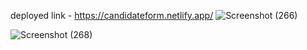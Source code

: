 deployed link - https://candidateform.netlify.app/
![Screenshot (266)](https://github.com/Kumarijaya123/candidate-form/assets/81750694/6ddf8aa9-b949-4a36-ab6e-0741fba70bbb)

![Screenshot (268)](https://github.com/Kumarijaya123/candidate-form/assets/81750694/cb2b057b-915b-4ba8-9e60-1a6caab830d6)
